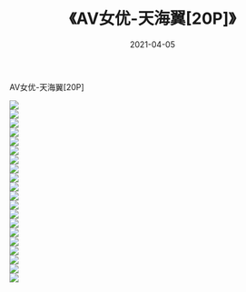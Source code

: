 ﻿---
layout: post
title:  《AV女优-天海翼[20P]》
date:   2021-04-05
img: http://imgx.orgx.ga/漏D/2021/AV女优-天海翼[20P]/000.jpg
categories: [美女, 清纯, 唯美]
---

AV女优-天海翼[20P]

  ![](http://imgx.orgx.ga/漏D/2021/AV女优-天海翼[20P]/001.jpg) <br> ![](http://imgx.orgx.ga/漏D/2021/AV女优-天海翼[20P]/002.jpg) <br> ![](http://imgx.orgx.ga/漏D/2021/AV女优-天海翼[20P]/003.jpg) <br> ![](http://imgx.orgx.ga/漏D/2021/AV女优-天海翼[20P]/004.jpg) <br> ![](http://imgx.orgx.ga/漏D/2021/AV女优-天海翼[20P]/005.jpg) <br> ![](http://imgx.orgx.ga/漏D/2021/AV女优-天海翼[20P]/006.jpg) <br> ![](http://imgx.orgx.ga/漏D/2021/AV女优-天海翼[20P]/007.jpg) <br> ![](http://imgx.orgx.ga/漏D/2021/AV女优-天海翼[20P]/008.jpg) <br> ![](http://imgx.orgx.ga/漏D/2021/AV女优-天海翼[20P]/009.jpg) <br> ![](http://imgx.orgx.ga/漏D/2021/AV女优-天海翼[20P]/010.jpg) <br> ![](http://imgx.orgx.ga/漏D/2021/AV女优-天海翼[20P]/011.jpg) <br> ![](http://imgx.orgx.ga/漏D/2021/AV女优-天海翼[20P]/012.jpg) <br> ![](http://imgx.orgx.ga/漏D/2021/AV女优-天海翼[20P]/013.jpg) <br> ![](http://imgx.orgx.ga/漏D/2021/AV女优-天海翼[20P]/014.jpg) <br> ![](http://imgx.orgx.ga/漏D/2021/AV女优-天海翼[20P]/015.jpg) <br> ![](http://imgx.orgx.ga/漏D/2021/AV女优-天海翼[20P]/016.jpg) <br> ![](http://imgx.orgx.ga/漏D/2021/AV女优-天海翼[20P]/017.jpg) <br> ![](http://imgx.orgx.ga/漏D/2021/AV女优-天海翼[20P]/018.jpg) <br> ![](http://imgx.orgx.ga/漏D/2021/AV女优-天海翼[20P]/019.jpg) <br> ![](http://imgx.orgx.ga/漏D/2021/AV女优-天海翼[20P]/020.jpg) <br>